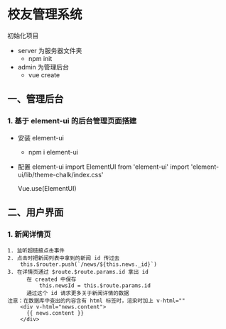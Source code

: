# 校友管理系统

初始化项目
  - server 为服务器文件夹
    - npm init
  - admin 为管理后台
    - vue create

## 一、管理后台

### 1. 基于 element-ui 的后台管理页面搭建

  - 安装 element-ui
      - npm i element-ui
  - 配置 element-ui
    import ElementUI from 'element-ui'
    import 'element-ui/lib/theme-chalk/index.css'

    Vue.use(ElementUI)

## 二、用户界面

### 1. 新闻详情页

    1. 监听超链接点击事件
    2. 点击时把新闻列表中拿到的新闻 id 传过去
        this.$router.push(`/news/${this.news._id}`)
    3. 在详情页通过 $route.$route.params.id 拿出 id
          在 created 中保存
              this.newsId = this.$route.params.id
          通过这个 id 请求更多关于新闻详情的数据
    注意：在数据库中查出的内容含有 html 标签时，渲染时加上 v-html=""
        <div v-html="news.content">
          {{ news.content }}
        </div>


